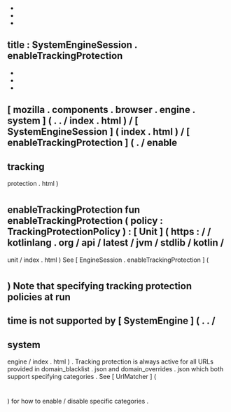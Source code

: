 -
-
-
title
:
SystemEngineSession
.
enableTrackingProtection
-
-
-
-
[
mozilla
.
components
.
browser
.
engine
.
system
]
(
.
.
/
index
.
html
)
/
[
SystemEngineSession
]
(
index
.
html
)
/
[
enableTrackingProtection
]
(
.
/
enable
-
tracking
-
protection
.
html
)
#
enableTrackingProtection
fun
enableTrackingProtection
(
policy
:
TrackingProtectionPolicy
)
:
[
Unit
]
(
https
:
/
/
kotlinlang
.
org
/
api
/
latest
/
jvm
/
stdlib
/
kotlin
/
-
unit
/
index
.
html
)
See
[
EngineSession
.
enableTrackingProtection
]
(
#
)
Note
that
specifying
tracking
protection
policies
at
run
-
time
is
not
supported
by
[
SystemEngine
]
(
.
.
/
-
system
-
engine
/
index
.
html
)
.
Tracking
protection
is
always
active
for
all
URLs
provided
in
domain_blacklist
.
json
and
domain_overrides
.
json
which
both
support
specifying
categories
.
See
[
UrlMatcher
]
(
#
)
for
how
to
enable
/
disable
specific
categories
.
